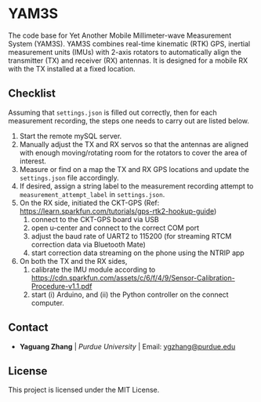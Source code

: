# YAM3S

The code base for Yet Another Mobile Millimeter-wave Measurement System (YAM3S). YAM3S combines real-time kinematic (RTK) GPS, inertial measurement units (IMUs) with 2-axis rotators to automatically align the transmitter (TX) and receiver (RX) antennas. It is designed for a mobile RX with the TX installed at a fixed location.

## Checklist

Assuming that `settings.json` is filled out correctly, then for each measurement
recording, the steps one needs to carry out are listed below.

1. Start the remote mySQL server.
2. Manually adjust the TX and RX servos so that the antennas are aligned with
   enough moving/rotating room for the rotators to cover the area of interest.
3. Measure or find on a map the TX and RX GPS locations and update the
   `settings.json` file accordingly.
4. If desired, assign a string label to the measurement recording attempt to
   `measurement_attempt_label` in `settings.json`.
5. On the RX side, initiated the CKT-GPS (Ref: <https://learn.sparkfun.com/tutorials/gps-rtk2-hookup-guide>)
   1. connect to the CKT-GPS board via USB
   2. open u-center and connect to the correct COM port
   3. adjust the baud rate of UART2 to 115200 (for streaming RTCM correction data via Bluetooth Mate)
   4. start correction data streaming on the phone using the NTRIP app
6. On both the TX and the RX sides,
   1. calibrate the IMU module according to <https://cdn.sparkfun.com/assets/c/6/f/4/9/Sensor-Calibration-Procedure-v1.1.pdf>
   2. start (i) Arduino, and (ii) the Python controller on the connect computer.

## Contact

* **Yaguang Zhang** | *Purdue University* | Email: ygzhang@purdue.edu

## License

This project is licensed under the MIT License.
